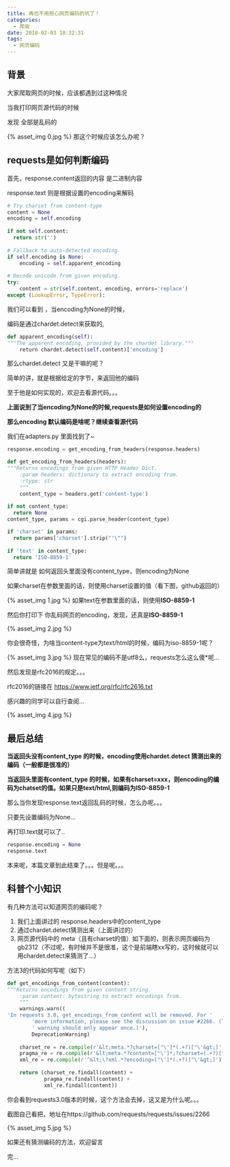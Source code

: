 ```yaml
---
title: 再也不用担心网页编码的坑了！
categories:
  - 爬虫
date: 2018-02-03 18:32:31
tags:
  - 网页编码
---
```

## 背景
大家爬取网页的时候，应该都遇到过这种情况 

当我打印网页源代码的时候

发现 全部是乱码的

{% asset_img 0.jpg  %}
那这个时候应该怎么办呢？

## requests是如何判断编码

首先，response.content返回的内容 是二进制内容

response.text 则是根据设置的encoding来解码

```python
# Try charset from content-type  
content = None  
encoding = self.encoding  
  
if not self.content:  
  return str('')  
  
# Fallback to auto-detected encoding.  
if self.encoding is None:  
    encoding = self.apparent_encoding  
  
# Decode unicode from given encoding.  
try:  
    content = str(self.content, encoding, errors='replace')  
except (LookupError, TypeError):

```

我们可以看到 ，当encoding为None的时候，  

编码是通过chardet.detect来获取的,
```python
def apparent_encoding(self):  
"""The apparent encoding, provided by the chardet library."""  
    return chardet.detect(self.content)['encoding']
 ```

那么chardet.detect 又是干嘛的呢？

简单的讲，就是根据给定的字节，来返回他的编码

至于他是如何实现的，欢迎去看源代码。。。

**上面说到了当encoding为None的时候,requests是如何设置encoding的**

**那么encoding 默认编码是啥呢？继续查看源代码**

我们在adapters.py 里面找到了~
```python
response.encoding = get_encoding_from_headers(response.headers)

def get_encoding_from_headers(headers):  
"""Returns encodings from given HTTP Header Dict.  
    :param headers: dictionary to extract encoding from.  
    :rtype: str  
    """  
    content_type = headers.get('content-type')  
  
if not content_type:  
  return None  
content_type, params = cgi.parse_header(content_type)  

if 'charset' in params:  
  return params['charset'].strip("'\"")  
  
if 'text' in content_type:  
  return 'ISO-8859-1'
```


简单讲就是 如何返回头里面没有content_type，则encoding为None

如果charset在参数里面的话，则使用charset设置的值（看下图，github返回的）

{% asset_img 1.jpg  %}
如果text在参数里面的话，则使用**ISO-8859-1**

然后你打印下 你乱码网页的encoding，发现，还真是**ISO-8859-1**

{% asset_img 2.jpg  %}

你会很奇怪，为啥当content-type为text/html的时候，编码为iso-8859-1呢？

{% asset_img 3.jpg  %}
现在常见的编码不是utf8么，requests怎么这么傻*呢...


然后发现是rfc2016的规定。。。

rfc2016的链接在 https://www.ietf.org/rfc/rfc2616.txt

感兴趣的同学可以自行查阅...

{% asset_img 4.jpg  %}

## 最后总结

**当返回头没有content_type 的时候，encoding使用chardet.detect 猜测出来的编码（一般都是很准的）**  

**当返回头里面有content_type 的时候，如果有charset=xxx，则encoding的编码为chatset的值。如果只是text/html,则编码为ISO-8859-1**

那么当你发现response.text返回乱码的时候，怎么办呢。。。

只要先设置编码为None...

再打印.text就可以了..
```python
response.encoding = None  
response.text
```

本来呢，本篇文章到此结束了。。。但是呢。。。

## 科普个小知识

有几种方法可以知道网页的编码呢？

1. 我们上面讲过的 response.headers中的content_type 
2. 通过chardet.detect猜测出来（上面讲过的） 
3. 网页源代码中的 meta（且有charset的值）如下面的，则表示网页编码为gb2312（不过呢，有时候并不是很准，这个是前端瞎xx写的，这时候就可以用chardet.detect来猜测了...） 

方法3的代码如何写呢（如下）
```python
def get_encodings_from_content(content):  
"""Returns encodings from given content string.  
    :param content: bytestring to extract encodings from.  
    """  
    warnings.warn((  
'In requests 3.0, get_encodings_from_content will be removed. For '  
        'more information, please see the discussion on issue #2266. (This'  
        ' warning should only appear once.)'),  
        DeprecationWarning)  
  
    charset_re = re.compile(r'&lt;meta.*?charset=["\']*(.+?)["\'&gt;]', flags=re.I)  
    pragma_re = re.compile(r'&lt;meta.*?content=["\']*;?charset=(.+?)["\'&gt;]', flags=re.I)  
    xml_re = re.compile(r'^&lt;\?xml.*?encoding=["\']*(.+?)["\'&gt;]')  
  
    return (charset_re.findall(content) +  
            pragma_re.findall(content) +  
            xml_re.findall(content))
```

你会看到requests3.0版本的时候，这个方法会去掉，这又是为什么呢。。。

截图自己看把，地址在https://github.com/requests/requests/issues/2266

{% asset_img 5.jpg  %}

如果还有猜测编码的方法，欢迎留言

完...
